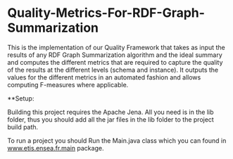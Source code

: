 # Quality-Metrics-For-RDF-Graph-Summarization

This is the implementation of our Quality Framework that takes as input the results of any RDF Graph Summarization algorithm and the ideal summary and computes the different metrics that are required to capture the quality of the results at the different levels (schema and instance). It outputs the values for the different metrics in an automated fashion and allows computing F-measures where applicable.

**Setup:

Building this project requires the Apache Jena. All you need is in the lib folder, thus you should add all the jar files in the lib folder to the project build path.

To run a project you should Run the Main.java class which you can found in www.etis.ensea.fr.main package. 
